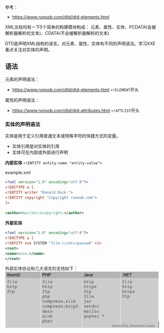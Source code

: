 参考：
- https://www.runoob.com/dtd/dtd-elements.html

XML文档均有一下5个简单的构建模块构成：
元素、属性、实体、PCDATA(会被解析器解析的文本)、CDATA(不会被解析器解析的文本)

DTD是声明XML结构的语言。对元素、属性、实体有不同的声明语法。学习XXE重点关注对实体的声明。

## 语法

元素的声明语法：
- https://www.runoob.com/dtd/dtd-elements.html
`<!ELEMENT`开头

属性的声明语法：
- https://www.runoob.com/dtd/dtd-attributes.html
`<!ATTLIST`开头

### 实体的声明语法

实体是用于定义引用普通文本或特殊字符的快捷方式的变量。
- 实体引用是对实体的引用
- 实体可在内部或外部进行声明

**内部实体**
`<!ENTITY entity-name "entity-value">`

example.xml
```xml
<?xml version="1.0" encoding="utf-8"?> 
<!DOCTYPE a [
<!ENTITY writer "Donald Duck.">
<!ENTITY copyright "Copyright runoob.com">
]>

<author>&writer;&copyright;</author>
```

**外部实体**
```xml
<?xml version="1.0" encoding="utf-8"?> 
<!DOCTYPE a [
<!ENTITY xxe SYSTEM "file:///etc/passwd" >]>
<root>
<name>&xxe;</name>
</root>
```

外部实体协议和几大语言的支持如下：
![](/images/DTD外部实体协议.png)